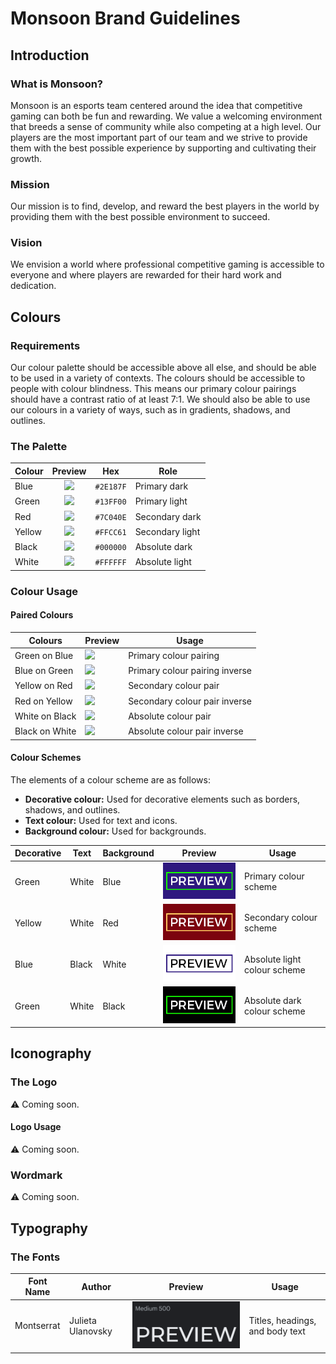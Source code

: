 # Monsoon Brand Guidelines

## Introduction

### What is Monsoon?

Monsoon is an esports team centered around the idea that competitive gaming can both be fun and rewarding. We value a welcoming environment that breeds a sense of community while also competing at a high level. Our players are the most important part of our team and we strive to provide them with the best possible experience by supporting and cultivating their growth.

### Mission

Our mission is to find, develop, and reward the best players in the world by providing them with the best possible environment to succeed.

### Vision

We envision a world where professional competitive gaming is accessible to everyone and where players are rewarded for their hard work and dedication.

## Colours

### Requirements

Our colour palette should be accessible above all else, and should be able to be used in a variety of contexts. The colours should be accessible to people with colour blindness. This means our primary colour pairings should have a contrast ratio of at least 7:1. We should also be able to use our colours in a variety of ways, such as in gradients, shadows, and outlines.

### The Palette

| Colour |                   Preview                    | Hex       | Role            |
| ------ | :------------------------------------------: | --------- | --------------- |
| Blue   | ![](https://dummyimage.com/15/2E187F?text=+) | `#2E187F` | Primary dark    |
| Green  | ![](https://dummyimage.com/15/13ff00?text=+) | `#13FF00` | Primary light   |
| Red    | ![](https://dummyimage.com/15/7C040E?text=+) | `#7C040E` | Secondary dark  |
| Yellow | ![](https://dummyimage.com/15/FFCC61?text=+) | `#FFCC61` | Secondary light |
| Black  | ![](https://dummyimage.com/15/000000?text=+) | `#000000` | Absolute dark   |
| White  | ![](https://dummyimage.com/15/FFFFFF?text=+) | `#FFFFFF` | Absolute light  |

### Colour Usage

#### Paired Colours

| Colours        | Preview                                                        | Usage                          |
| -------------- | -------------------------------------------------------------- | ------------------------------ |
| Green on Blue  | ![](https://dummyimage.com/200x100/2E187F/13ff00?text=PREVIEW) | Primary colour pairing         |
| Blue on Green  | ![](https://dummyimage.com/200x100/13ff00/2E187F?text=PREVIEW) | Primary colour pairing inverse |
| Yellow on Red  | ![](https://dummyimage.com/200x100/7C040E/FFCC61?text=PREVIEW) | Secondary colour pair          |
| Red on Yellow  | ![](https://dummyimage.com/200x100/FFCC61/7C040E?text=PREVIEW) | Secondary colour pair inverse  |
| White on Black | ![](https://dummyimage.com/200x100/000000/FFFFFF?text=PREVIEW) | Absolute colour pair           |
| Black on White | ![](https://dummyimage.com/200x100/FFFFFF/000000?text=PREVIEW) | Absolute colour pair inverse   |

#### Colour Schemes

The elements of a colour scheme are as follows:

- **Decorative colour:** Used for decorative elements such as borders, shadows, and outlines.
- **Text colour:** Used for text and icons.
- **Background colour:** Used for backgrounds.

| Decorative | Text  | Background | Preview                                                    | Usage                        |
| ---------- | ----- | ---------- | ---------------------------------------------------------- | ---------------------------- |
| Green      | White | Blue       | ![](../assets/brand/scheme_previews/green_white_blue.png)  | Primary colour scheme        |
| Yellow     | White | Red        | ![](../assets/brand/scheme_previews/yellow_white_red.png)  | Secondary colour scheme      |
| Blue       | Black | White      | ![](../assets/brand/scheme_previews/blue_black_white.png)  | Absolute light colour scheme |
| Green      | White | Black      | ![](../assets/brand/scheme_previews/green_white_black.png) | Absolute dark colour scheme  |

## Iconography

### The Logo

⚠️ Coming soon.

#### Logo Usage

⚠️ Coming soon.

### Wordmark

⚠️ Coming soon.

## Typography

### The Fonts

| Font Name  | Author            | Preview                                           | Usage                           |
| ---------- | ----------------- | ------------------------------------------------- | ------------------------------- |
| Montserrat | Julieta Ulanovsky | ![](../assets/brand/font_previews/montserrat.png) | Titles, headings, and body text |
